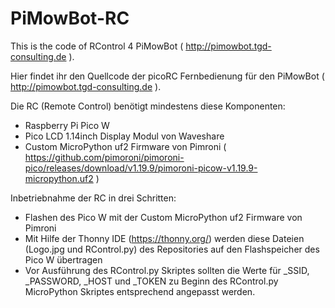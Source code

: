 # PiMowBot-RC
This is the code of RControl 4 PiMowBot ( http://pimowbot.tgd-consulting.de ). 

Hier findet ihr den Quellcode der picoRC Fernbedienung für den PiMowBot ( http://pimowbot.tgd-consulting.de ).

Die RC (Remote Control) benötigt mindestens diese Komponenten:
- Raspberry Pi Pico W
- Pico LCD 1.14inch Display Modul von Waveshare
- Custom MicroPython uf2 Firmware von Pimroni ( https://github.com/pimoroni/pimoroni-pico/releases/download/v1.19.9/pimoroni-picow-v1.19.9-micropython.uf2 ) 

Inbetriebnahme der RC in drei Schritten:
- Flashen des Pico W mit der Custom MicroPython uf2 Firmware von Pimroni
- Mit Hilfe der Thonny IDE (https://thonny.org/) werden diese Dateien (Logo.jpg und RControl.py) des Repositories auf den Flashspeicher des Pico W übertragen
- Vor Ausführung des RControl.py Skriptes sollten die Werte für _SSID, _PASSWORD, _HOST und _TOKEN zu Beginn des RControl.py MicroPython Skriptes entsprechend angepasst werden.
